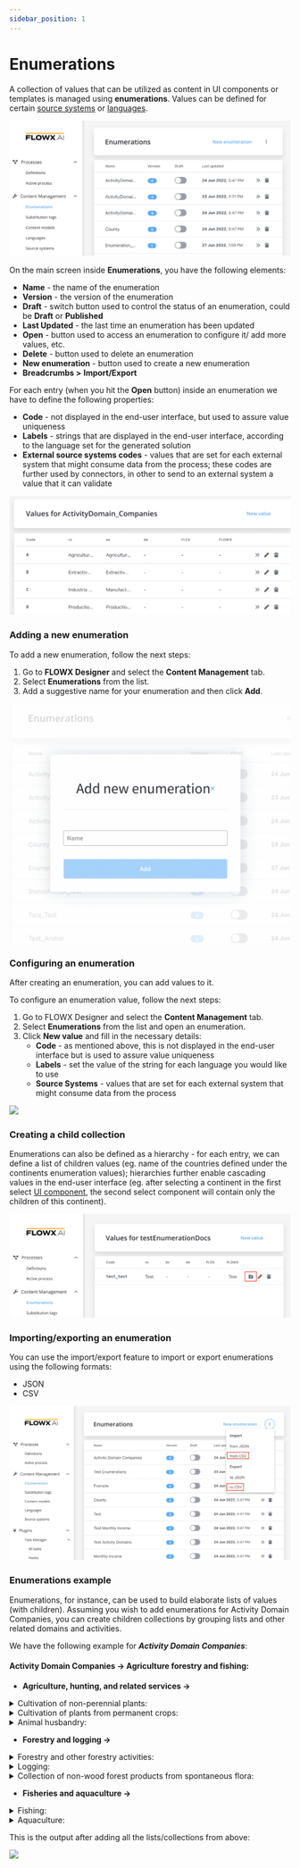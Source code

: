 ```yaml
---
sidebar_position: 1
---
```


# Enumerations

A collection of values that can be utilized as content in UI components or templates is managed using **enumerations**. Values can be defined for certain [source systems](source-systems) or [languages](languages).

![](../../../img/enumerations.png)

On the main screen inside **Enumerations**, you have the following elements:

* **Name** - the name of the enumeration
* **Version** - the version of the enumeration
* **Draft** - switch button used to control the status of an enumeration, could be **Draft** or **Published**
* **Last Updated** - the last time an enumeration has been updated
* **Open** - button used to access an enumeration to configure it/ add more values, etc.
* **Delete** - button used to delete an enumeration
* **New enumeration** - button used to create a new enumeration
* **Breadcrumbs >** **Import/Export**

For each entry (when you hit the **Open** button) inside an enumeration we have to define the following properties:

* **Code** - not displayed in the end-user interface, but used to assure value uniqueness
* **Labels** - strings that are displayed in the end-user interface, according to the language set for the generated solution
* **External source systems codes** - values that are set for each external system that might consume data from the process; these codes are further used by connectors, in other to send to an external system a value that it can validate

![](../../../img/enumerations1.png)

### Adding a new enumeration

To add a new enumeration, follow the next steps:

1. Go to **FLOWX Designer** and select the **Content Management** tab.
2. Select **Enumerations** from the list.
3. Add a suggestive name for your enumeration and then click **Add**.

![](../../../img/adding_new_enum.png)

### Configuring an enumeration

After creating an enumeration, you can add values to it.

To configure an enumeration value, follow the next steps:

1. Go to FLOWX Designer and select the **Content Management** tab.
2. Select **Enumerations** from the list and open an enumeration.
3. Click **New value** and fill in the necessary details:
   * **Code** - as mentioned above, this is not displayed in the end-user interface but is used to assure value uniqueness
   * **Labels** - set the value of the string for each language you would like to use
   * **Source Systems** - values that are set for each external system that might consume data from the process

![](../../../img/enum_configuration.gif)

### **Creating a child collection**

Enumerations can also be defined as a hierarchy - for each entry, we can define a list of children values (eg. name of the countries defined under the continents enumeration values); hierarchies further enable cascading values in the end-user interface (eg. after selecting a continent in the first select [UI component](../../../flowx-elements/configure-a-template-config-element/component-types/), the second select component will contain only the children of this continent).

![](../../../img/enum_child_collection.png)

### Importing/exporting an enumeration

You can use the import/export feature to import or export enumerations using the following formats:

* JSON
* CSV

![](../../../img/import_export_enum.png)

### Enumerations example

Enumerations, for instance, can be used to build elaborate lists of values (with children). Assuming you wish to add enumerations for Activity Domain Companies, you can create children collections by grouping lists and other related domains and activities.

We have the following example for _**Activity Domain Companies**_:

#### **Activity Domain Companies -> Agriculture forestry and fishing:**

* **Agriculture, hunting, and related services ->**

<details>

<summary>Cultivation of non-perennial plants:</summary>

* Cultivation of cereals (excluding rice), leguminous plants and oilseeds
* Cultivation of rice
* Growing of vegetables and melons, roots and tubers
* Cultivation of tobacco

</details>

<details>

<summary>Cultivation of plants from permanent crops:</summary>

* Cultivation of grapes
* Cultivation of grapes
* Cultivation of seeds and stone fruits
* Cultivation of oil seeds

</details>

<details>

<summary>Animal husbandry:</summary>

* Raising of dairy cattle
* Raising of other cattle
* Raising horses and other horses

</details>

* **Forestry and logging ->**

<details>

<summary>Forestry and other forestry activities:</summary>

* Forestry and other forestry activities

</details>

<details>

<summary>Logging:</summary>

* Logging

</details>

<details>

<summary>Collection of non-wood forest products from spontaneous flora:</summary>

* Collection of non-wood forest products from spontaneous flor

</details>

* **Fisheries and aquaculture ->**

<details>

<summary>Fishing:</summary>

* Sea fishing
* Freshwater fishing

</details>

<details>

<summary>Aquaculture:</summary>

* Maritime aquaculture
* Freshwater aquaculture

</details>

This is the output after adding all the lists/collections from above:

![](../../../img/enumerations_output.gif)